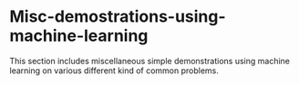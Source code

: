 # Misc-demostrations-using-machine-learning
This section includes miscellaneous simple demonstrations using machine learning on various different kind of common problems.
